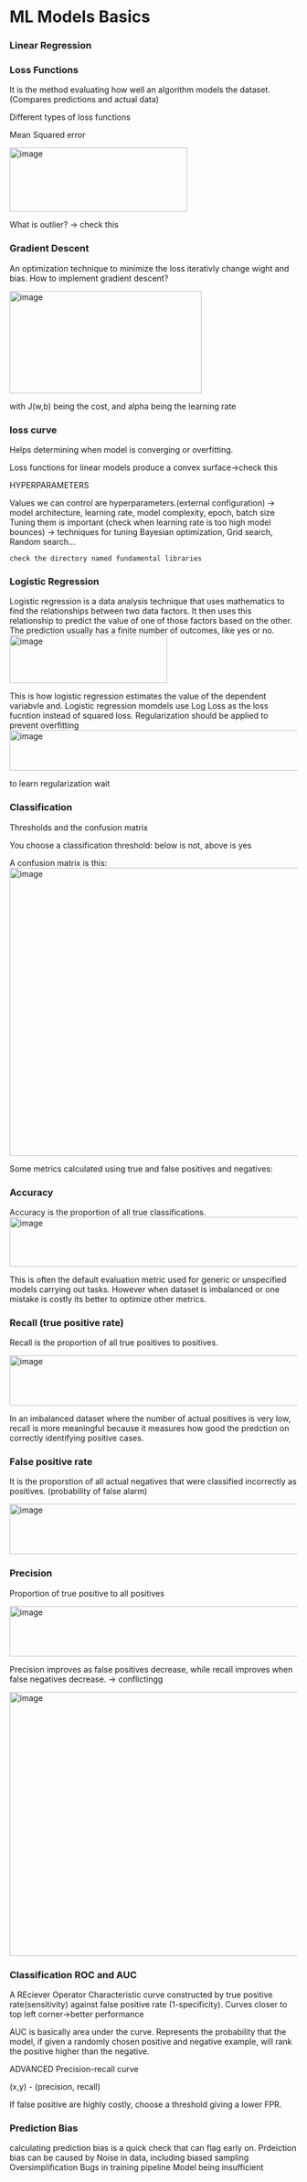 # ML Models Basics
### Linear Regression
### Loss Functions
It is the method evaluating how well an algorithm models the dataset. (Compares predictions and actual data)

Different types of loss functions

Mean Squared error

<img width="311" height="112" alt="image" src="https://github.com/user-attachments/assets/733c42d5-ddf9-4211-a463-617d0a2c401a" />

What is outlier? -> check this

### Gradient Descent

An optimization technique to minimize the loss iterativly change wight and bias. 
How to implement gradient descent?


<img width="336" height="179" alt="image" src="https://github.com/user-attachments/assets/dea481cf-97e2-4ba4-bd89-c98ef9351deb" />


with J(w,b) being the cost, and alpha being the learning rate

### loss curve
Helps determining when model is converging or overfitting. 

Loss functions for linear models produce a convex surface->check this

HYPERPARAMETERS

Values we can control are hyperparameters.(external configuration) -> model architecture, learning rate, model complexity, epoch, batch size
Tuning them is important (check when learning rate is too high model bounces) -> techniques for tuning Bayesian optimization, Grid search, Random search...
````
check the directory named fundamental libraries
````


### Logistic Regression

Logistic regression is a data analysis technique that uses mathematics to find the relationships between two data factors. It then uses this relationship to predict the value of one of those factors based on the other. The prediction usually has a finite number of outcomes, like yes or no.
<img width="276" height="84" alt="image" src="https://github.com/user-attachments/assets/cc92186b-36ac-422c-a87c-d9aea103c609" />

This is how logistic regression estimates the value of the dependent variabvle and.
Logistic regression momdels use Log Loss as the loss fucntion instead of squared loss. Regularization should be applied to prevent overfitting
<img width="564" height="71" alt="image" src="https://github.com/user-attachments/assets/5b39ebab-115d-4a2f-b9f4-6873a321a8d9" />

to learn regularization wait 


### Classification

Thresholds and the confusion matrix

You choose a classification threshold: below is not, above is yes

A confusion matrix is this:
<img width="687" height="504" alt="image" src="https://github.com/user-attachments/assets/33c45944-dc08-4982-8ceb-79d97ea880ac" />

Some metrics calculated using true and false positives and negatives:

### Accuracy
Accuracy is the proportion of all true classifications.
<img width="653" height="87" alt="image" src="https://github.com/user-attachments/assets/d09c8e00-3f65-4811-ac04-ae43e62785e1" />

This is often the default evaluation metric used for generic or unspecified models carrying out tasks. 
However when dataset  is imbalanced or one mistake is costly its better to optimize other metrics.

### Recall (true positive rate)
Recall is the proportion of all true positives to positives.

<img width="728" height="88" alt="image" src="https://github.com/user-attachments/assets/eac486f7-b486-41b1-b0a2-48acecea03b1" />

In an imbalanced dataset where the number of actual positives is very low, recall is more meaningful because it measures how good the predction on correctly identifying positive cases. 


### False positive rate
It is the proporstion of all actual negatives that were classified incorrectly as positives. (probability of false alarm)

<img width="728" height="88" alt="image" src="https://github.com/user-attachments/assets/904bbed3-7bad-447e-90ec-aaa2d7b67572" />

### Precision

Proportion of true positive to all positives

<img width="728" height="88" alt="image" src="https://github.com/user-attachments/assets/6a6c39c4-7e2b-4a63-8e44-6e94d1777654" />

Precision improves as false positives decrease, while recall improves when false negatives decrease. -> conflictingg

<img width="762" height="462" alt="image" src="https://github.com/user-attachments/assets/77330652-60f4-48e9-8a44-44bab7d46b3a" />



### Classification ROC and AUC

A REciever Operator Characteristic curve constructed by true positive rate(sensitivity) against false positive rate (1-specificity). Curves closer to top left corner->better performance

AUC is basically area under the curve. Represents the probability that the model, if given a randomly chosen positive and negative example, will rank the positive higher than the negative.

ADVANCED
Precision-recall curve

(x,y) - (precision, recall)


If false positive are highly costly, choose a threshold giving a lower FPR.

### Prediction Bias

calculating prediction bias is a quick check that can flag early on.
Prdeiction bias can be caused by 
  Noise in data, including biased sampling
  Oversimplification
  Bugs in training pipeline
  Model being insufficient






































